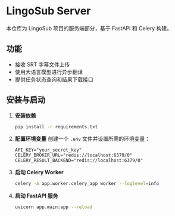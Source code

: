 # LingoSub Server

本仓库为 LingoSub 项目的服务端部分，基于 FastAPI 和 Celery 构建。

## 功能

- 接收 SRT 字幕文件上传
- 使用大语言模型进行异步翻译
- 提供任务状态查询和结果下载接口

## 安装与启动

1.  **安装依赖**
    ```bash
    pip install -r requirements.txt
    ```

2.  **配置环境变量**
    创建一个 `.env` 文件并设置所需的环境变量：
    ```
    API_KEY="your_secret_key"
    CELERY_BROKER_URL="redis://localhost:6379/0"
    CELERY_RESULT_BACKEND="redis://localhost:6379/0"
    ```

3.  **启动 Celery Worker**
    ```bash
    celery -A app.worker.celery_app worker --loglevel=info
    ```

4.  **启动 FastAPI 服务**
    ```bash
    uvicorn app.main:app --reload
    ``` 